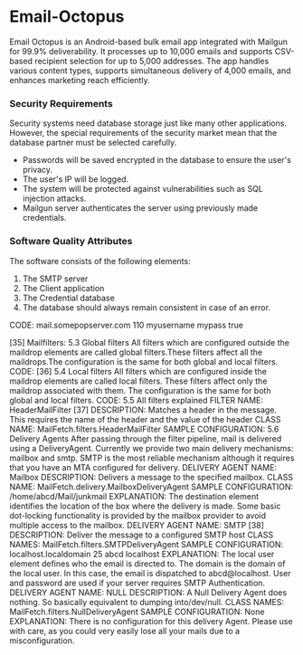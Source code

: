 # Email-Octopus
Email Octopus is an Android-based bulk email app integrated with Mailgun for 99.9% deliverability. It processes up to 10,000 emails and supports CSV-based recipient selection for up to 5,000 addresses. The app handles various content types, supports simultaneous delivery of 4,000 emails, and enhances marketing reach efficiently.


### Security Requirements

Security systems need database storage just like many other applications. However, the special requirements of the security market mean that the database partner must be selected carefully.

- Passwords will be saved encrypted in the database to ensure the user's privacy.
- The user's IP will be logged.
- The system will be protected against vulnerabilities such as SQL injection attacks.
- Mailgun server authenticates the server using previously made credentials.

### Software Quality Attributes 
The software consists of the following elements:  
1. The SMTP server  
2. The Client application  
3. The Credential database  
4. The database should always remain consistent in case of an error.  

CODE: 
<maildrop protocol="pop3" mda="smtp"> 
<host>mail.somepopserver.com</host> 
<port>110</port> 
<user>myusername</user> 
<password>mypass</password> 
<delete>true</delete> 
<!-- filters specific to this maildrop --> 
<filters> 
</filters> 
[35] 
</maildrop> 
Mailfilters: 
5.3 Global filters 
All filters which are configured outside the maildrop elements are called global filters.These 
filters affect all the maildrops.The configuration is the same for both global and local filters. 
CODE: 
<filters> 
<!-- size filter --> 
<filter class="MailFetch.filters.SizeMailFilter" maxsize="1548576" 
delete="false"> 
</filter> 
<!-- sender mail filter --> 
<filter class="MailFetch.filters.SenderMailFilter" delete="true" 
blocklist="/home/abcd/MailFetch/spool/blocklist" 
mda="junk"> 
</filter> 
<!-- msgid filter --> 
<filter class="MailFetch.filters.MessageIDMailFilter" 
delete="true"> 
<storage name="msgid.cache" limit="8192" 
destination="spool/msgid.cache"/> 
</filter> 
<!-- subject mail filter --> 
[36] 
<filter class="MailFetch.filters.SubjectMailFilter" delete="true" 
blocklist="/home/abcd/MailFetch/spool/subject.blocklist" 
mda="junk"> 
</filter> 
</filters> 
5.4 Local filters 
All filters which are configured inside the maildrop elements are called local filters. These filters 
affect only the maildrop associated with them. The configuration is the same for both global and 
local filters. 
CODE: 
<maildrop protocol="pop3" mda="smtp"> 
<!-- .... standard maildrop config goes here .... --> 
<!-- filters specific to this maildrop --> 
<filters> 
<!-- sender mail filter --> 
<filter class="MailFetch.filters.SenderMailFilter" delete="true" 
blocklist="/home/abcd/MailFetch/spool/linuxlist" 
mda="linux"> 
</filter> 
</filters> 
</maildrop> 
5.5 All filters explained 
FILTER NAME: HeaderMailFilter 
[37] 
DESCRIPTION: Matches a header in the message. This requires the name of the header and the 
value of the header 
CLASS NAME: MailFetch.filters.HeaderMailFilter 
SAMPLE CONFIGURATION: 
<filter class="MailFetch.filters.HeaderMailFilter" delete="true" 
name="X-Spam-Rating" value="SPAM" mda="spambox" > 
</filter> 
5.6 Delivery Agents 
After passing through the filter pipeline, mail is delivered using a DeliveryAgent. Currently we 
provide two main delivery mechanisms: mailbox and smtp. SMTP is the most reliable 
mechanism although it requires that you have an MTA configured for delivery. 
DELIVERY AGENT NAME: Mailbox 
DESCRIPTION: Delivers a message to the specified mailbox. 
CLASS NAME: MailFetch.delivery.MailboxDeliveryAgent 
SAMPLE CONFIGURATION: 
<mda class="MailFetch.delivery.MailboxDeliveryAgent" 
id="junk"> 
<destination>/home/abcd/Mail/junkmail</destination> 
</mda> 
EXPLANATION: The destination element identifies the location of the box where the delivery 
is made. Some basic dot-locking functionality is provided by the mailbox provider to avoid 
multiple access to the mailbox. 
DELIVERY AGENT NAME: SMTP 
[38] 
DESCRIPTION: Deliver the message to a configured SMTP host 
CLASS NAMES: MailFetch.filters.SMTPDeliveryAgent 
SAMPLE CONFIGURATION: 
<mda class="MailFetch.delivery.SMTPDeliveryAgent" id="smtp"> 
<host>localhost.localdomain</host> 
<port>25</port> 
<localuser>abcd</localuser> 
<domain>localhost</domain> 
<user></user> 
<password></password> 
</mda> 
EXPLANATION: The local user element defines who the email is directed to. The domain is 
the domain of the local user. In this case, the email is dispatched to abcd@localhost. User and 
password are used if your server requires SMTP Authentication. 
DELIVERY AGENT NAME: NULL 
DESCRIPTION: A Null Delivery Agent does nothing. So basically equivalent to dumping 
into/dev/null. 
CLASS NAMES: MailFetch.filters.NullDeliveryAgent 
SAMPLE CONFIGURATION: None 
<mda class="MailFetch.delivery.SMTPDeliveryAgent" id="smtp"> 
</mda> 
EXPLANATION: There is no configuration for this delivery Agent. Please use with care, as 
you could very easily lose all your mails due to a misconfiguration. 
